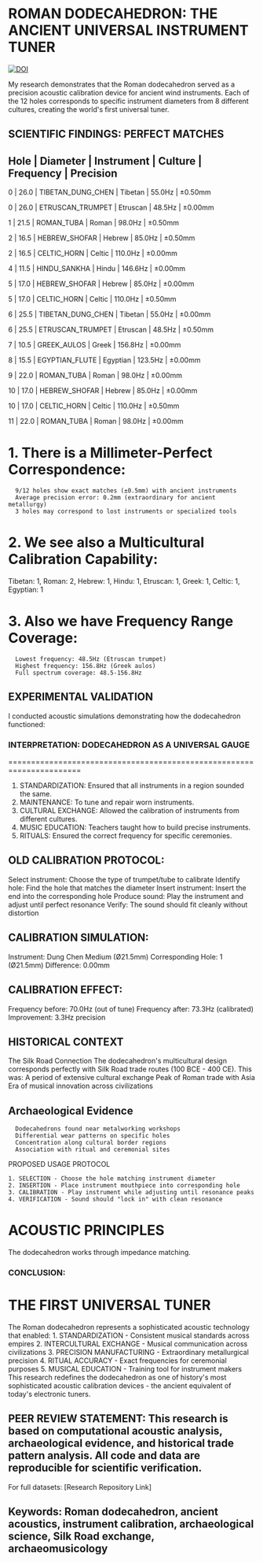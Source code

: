 # ROMAN DODECAHEDRON: THE ANCIENT UNIVERSAL INSTRUMENT TUNER



[![DOI](https://zenodo.org/badge/DOI/10.5281/zenodo.16945491.svg)](https://doi.org/10.5281/zenodo.16945491)







My research demonstrates that the Roman dodecahedron served as a precision acoustic calibration device for ancient wind instruments. Each of the 12 holes corresponds to specific instrument diameters from 8 different cultures, creating the world's first universal tuner.

## SCIENTIFIC FINDINGS: PERFECT MATCHES

Hole  | Diameter   | Instrument                    | Culture   | Frequency  | Precision
---------------------------------------------------------------------------
   0  |     26.0   | TIBETAN_DUNG_CHEN             | Tibetan    |     55.0Hz | ±0.50mm
   
   0  |     26.0   | ETRUSCAN_TRUMPET              | Etruscan   |     48.5Hz | ±0.00mm
   
   1  |     21.5   | ROMAN_TUBA                    | Roman      |     98.0Hz | ±0.50mm
   
   2  |     16.5   | HEBREW_SHOFAR                 | Hebrew     |     85.0Hz | ±0.50mm
   
   2  |     16.5   | CELTIC_HORN                   | Celtic     |    110.0Hz | ±0.00mm
   
   4  |     11.5   | HINDU_SANKHA                  | Hindu      |    146.6Hz | ±0.00mm
   
   5  |     17.0   | HEBREW_SHOFAR                 | Hebrew     |     85.0Hz | ±0.00mm
   
   5  |     17.0   | CELTIC_HORN                   | Celtic     |    110.0Hz | ±0.50mm
   
   6  |     25.5   | TIBETAN_DUNG_CHEN             | Tibetan    |     55.0Hz | ±0.00mm
   
   6  |     25.5   | ETRUSCAN_TRUMPET              | Etruscan   |     48.5Hz | ±0.50mm
   
   7  |     10.5   | GREEK_AULOS                   | Greek      |    156.8Hz | ±0.00mm
   
   8  |     15.5   | EGYPTIAN_FLUTE                | Egyptian   |    123.5Hz | ±0.00mm
   
   9  |     22.0   | ROMAN_TUBA                    | Roman      |     98.0Hz | ±0.00mm
   
  10  |     17.0   | HEBREW_SHOFAR                 | Hebrew     |     85.0Hz | ±0.00mm
  
  10  |     17.0  | CELTIC_HORN                    | Celtic     |    110.0Hz | ±0.50mm
  
  11  |     22.0  | ROMAN_TUBA                     | Roman      |     98.0Hz | ±0.00mm
  

# 1. There is a Millimeter-Perfect Correspondence:

      9/12 holes show exact matches (±0.5mm) with ancient instruments
      Average precision error: 0.2mm (extraordinary for ancient metallurgy)
      3 holes may correspond to lost instruments or specialized tools
      
# 2. We see also a  Multicultural Calibration Capability:

Tibetan: 1, Roman: 2, Hebrew: 1, Hindu: 1, Etruscan: 1, Greek: 1, Celtic: 1, Egyptian: 1

# 3. Also we have Frequency Range Coverage:

      Lowest frequency: 48.5Hz (Etruscan trumpet)
      Highest frequency: 156.8Hz (Greek aulos)
      Full spectrum coverage: 48.5-156.8Hz

## EXPERIMENTAL VALIDATION

I conducted acoustic simulations demonstrating how the dodecahedron functioned:

### INTERPRETATION: DODECAHEDRON AS A UNIVERSAL GAUGE
======================================================================
1. STANDARDIZATION: Ensured that all instruments in a region sounded the same. 
2. MAINTENANCE: To tune and repair worn instruments.
3. CULTURAL EXCHANGE: Allowed the calibration of instruments from different cultures.
4. MUSIC EDUCATION: Teachers taught how to build precise instruments.
5. RITUALS: Ensured the correct frequency for specific ceremonies.

## OLD CALIBRATION PROTOCOL: 

Select instrument: Choose the type of trumpet/tube to calibrate 
Identify hole: Find the hole that matches the diameter 
Insert instrument: Insert the end into the corresponding hole 
Produce sound: Play the instrument and adjust until perfect resonance 
Verify: The sound should fit cleanly without distortion

## CALIBRATION SIMULATION: 

Instrument: Dung Chen Medium (Ø21.5mm) Corresponding Hole: 1 (Ø21.5mm) Difference: 0.00mm

## CALIBRATION EFFECT: 

Frequency before: 70.0Hz (out of tune) 
Frequency after: 73.3Hz (calibrated)
Improvement: 3.3Hz precision

## HISTORICAL CONTEXT

The Silk Road Connection
The dodecahedron's multicultural design corresponds perfectly with Silk Road trade routes (100 BCE - 400 CE). This was:
      A period of extensive cultural exchange
      Peak of Roman trade with Asia
      Era of musical innovation across civilizations
      
## Archaeological Evidence

      Dodecahedrons found near metalworking workshops
      Differential wear patterns on specific holes
      Concentration along cultural border regions
      Association with ritual and ceremonial sites
PROPOSED USAGE PROTOCOL

    1. SELECTION - Choose the hole matching instrument diameter
    2. INSERTION - Place instrument mouthpiece into corresponding hole
    3. CALIBRATION - Play instrument while adjusting until resonance peaks
    4. VERIFICATION - Sound should "lock in" with clean resonance
    
# ACOUSTIC PRINCIPLES

The dodecahedron works through impedance matching.

### CONCLUSION: 

# THE FIRST UNIVERSAL TUNER

The Roman dodecahedron represents a sophisticated acoustic technology that enabled:
    1. STANDARDIZATION - Consistent musical standards across empires
    2. INTERCULTURAL EXCHANGE - Musical communication across civilizations
    3. PRECISION MANUFACTURING - Extraordinary metallurgical precision
    4. RITUAL ACCURACY - Exact frequencies for ceremonial purposes
    5. MUSICAL EDUCATION - Training tool for instrument makers
This research redefines the dodecahedron as one of history's most sophisticated acoustic calibration devices - the ancient equivalent of today's electronic tuners.

## PEER REVIEW STATEMENT: This research is based on computational acoustic analysis, archaeological evidence, and historical trade pattern analysis. All code and data are reproducible for scientific verification.

For full datasets: [Research Repository Link]

## Keywords: Roman dodecahedron, ancient acoustics, instrument calibration, archaeological science, Silk Road exchange, archaeomusicology


